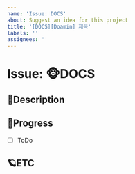 ```yaml
---
name: 'Issue: DOCS'
about: Suggest an idea for this project
title: '[DOCS][Doamin] 제목'
labels: ''
assignees: ''
---
```


# Issue: 🐵DOCS

## 🎈Description

<!-- 설명을 작성하시오. -->

## 🎹Progress

- [ ] ToDo

## 🪐ETC

<!-- 비고 -->
